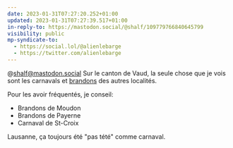 ```yaml
---
date: 2023-01-31T07:27:20.252+01:00
updated: 2023-01-31T07:27:39.517+01:00
in-reply-to: https://mastodon.social/@shalf/109779766840645799
visibility: public
mp-syndicate-to:
  - https://social.lol/@alienlebarge
  - https://twitter.com/alienlebarge
---
```

@shalf@mastodon.social Sur le canton de Vaud, la seule chose que je vois sont les carnavals et [brandons](https://www.vd.ch/themes/culture/patrimoine-mobilier-non-cantonal-et-immateriel/patrimoine-immateriel-et-traditions-vivantes/pratiques-sociales/hiver/brandons) des autres localités.

Pour les avoir fréquentés, je conseil:

- Brandons de Moudon
- Brandons de Payerne
- Carnaval de St-Croix

Lausanne, ça toujours été "pas tété" comme carnaval.
